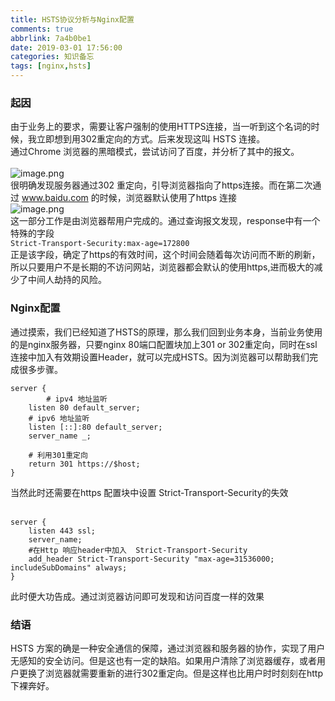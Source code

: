 ```yaml
---
title: HSTS协议分析与Nginx配置
comments: true
abbrlink: 7a4b0be1
date: 2019-03-01 17:56:00
categories: 知识备忘
tags: [nginx,hsts]
---
```

<a name="968aa9a1"></a>
### 起因
由于业务上的要求，需要让客户强制的使用HTTPS连接，当一听到这个名词的时候，我立即想到用302重定向的方式。后来发现这叫 HSTS 连接。<br />通过Chrome 浏览器的黑暗模式，尝试访问了百度，并分析了其中的报文。<br />
<br />![image.png](https://cdn.nlark.com/yuque/0/2019/png/279029/1552226567523-73883bc6-7835-4ec2-b0d2-8bf1e127c535.png#align=left&display=inline&height=442&name=image.png&originHeight=442&originWidth=1118&size=83830&status=done&width=1118)<br />很明确发现服务器通过302 重定向，引导浏览器指向了https连接。而在第二次通过 www.baidu.com 的时候，浏览器默认使用了https 连接<br />
![image.png](https://cdn.nlark.com/yuque/0/2019/png/279029/1552227142041-5f2277d0-bd27-48e7-b997-f0a72ced4dd0.png#align=left&display=inline&height=250&name=image.png&originHeight=250&originWidth=1150&size=43422&status=done&width=1150)<br />这一部分工作是由浏览器帮用户完成的。通过查询报文发现，response中有一个特殊的字段 <br />`Strict-Transport-Security:max-age=172800`<br />正是该字段，确定了https的有效时间，这个时间会随着每次访问而不断的刷新，所以只要用户不是长期的不访问网站，浏览器都会默认的使用https,进而极大的减少了中间人劫持的风险。
<a name="65dc33bd"></a>
### Nginx配置
通过摸索，我们已经知道了HSTS的原理，那么我们回到业务本身，当前业务使用的是nginx服务器，只要nginx 80端口配置块加上301 or 302重定向，同时在ssl连接中加入有效期设置Header，就可以完成HSTS。因为浏览器可以帮助我们完成很多步骤。

```shell
server {
		# ipv4 地址监听
    listen 80 default_server;
    # ipv6 地址监听
    listen [::]:80 default_server;
    server_name _;

    # 利用301重定向
    return 301 https://$host;
}
```
当然此时还需要在https 配置块中设置 Strict-Transport-Security的失效<br /> 
```shell
server {
    listen 443 ssl;
    server_name;
    #在Http 响应header中加入  Strict-Transport-Security
    add_header Strict-Transport-Security "max-age=31536000; includeSubDomains" always;
}
```
此时便大功告成。通过浏览器访问即可发现和访问百度一样的效果
<a name="433531fd"></a>
### 结语
HSTS 方案的确是一种安全通信的保障，通过浏览器和服务器的协作，实现了用户无感知的安全访问。但是这也有一定的缺陷。如果用户清除了浏览器缓存，或者用户更换了浏览器就需要重新的进行302重定向。但是这样也比用户时时刻刻在http下裸奔好。

